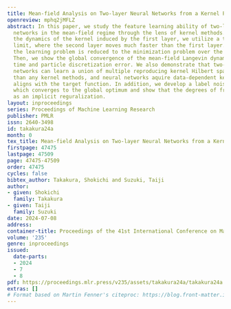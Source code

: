 ```yaml
---
title: Mean-field Analysis on Two-layer Neural Networks from a Kernel Perspective
openreview: mphq2jMFLZ
abstract: In this paper, we study the feature learning ability of two-layer neural
  networks in the mean-field regime through the lens of kernel methods. To focus on
  the dynamics of the kernel induced by the first layer, we utilize a two-timescale
  limit, where the second layer moves much faster than the first layer. In this limit,
  the learning problem is reduced to the minimization problem over the intrinsic kernel.
  Then, we show the global convergence of the mean-field Langevin dynamics and derive
  time and particle discretization error. We also demonstrate that two-layer neural
  networks can learn a union of multiple reproducing kernel Hilbert spaces more efficiently
  than any kernel methods, and neural networks aquire data-dependent kernel which
  aligns with the target function. In addition, we develop a label noise procedure,
  which converges to the global optimum and show that the degrees of freedom appears
  as an implicit reguralization.
layout: inproceedings
series: Proceedings of Machine Learning Research
publisher: PMLR
issn: 2640-3498
id: takakura24a
month: 0
tex_title: Mean-field Analysis on Two-layer Neural Networks from a Kernel Perspective
firstpage: 47475
lastpage: 47509
page: 47475-47509
order: 47475
cycles: false
bibtex_author: Takakura, Shokichi and Suzuki, Taiji
author:
- given: Shokichi
  family: Takakura
- given: Taiji
  family: Suzuki
date: 2024-07-08
address:
container-title: Proceedings of the 41st International Conference on Machine Learning
volume: '235'
genre: inproceedings
issued:
  date-parts:
  - 2024
  - 7
  - 8
pdf: https://proceedings.mlr.press/v235/assets/takakura24a/takakura24a.pdf
extras: []
# Format based on Martin Fenner's citeproc: https://blog.front-matter.io/posts/citeproc-yaml-for-bibliographies/
---
```


